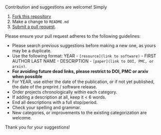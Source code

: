 Contribution and suggestions are welcome! Simply 

1. [Fork this repository](https://help.github.com/articles/fork-a-repo/)
2. Make a change to `README.md`
3. [Submit a pull request](https://help.github.com/articles/creating-a-pull-request/).

Please ensure your pull request adheres to the following guidelines:

- Please search previous suggestions before making a new one, as yours
  may be a duplicate. 
- Use the following format: YEAR - `[resource](link to software)` - FIRST AUTHOR LAST NAME - DESCRIPTION -
  `[paper](link to DOI, PMC, or arxiv)`.
- **For avoiding future dead links, please restrict to DOI, PMC or arxiv when possible**
- For YEAR, use either the date of the publication, or if not yet
  published, the date of the preprint / software release.
- Order projects chronologically within each category. 
- If adding a description at all, keep it < 6 words.
- End all descriptions with a full stop/period.
- Check your spelling and grammar.
- New categories, or improvements to the existing categorization are
  welcome. 

Thank you for your suggestions!
